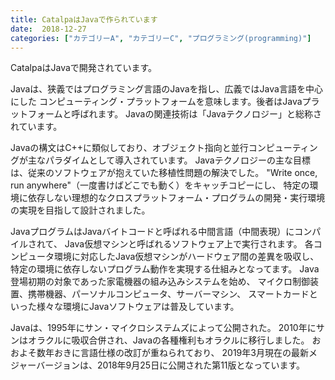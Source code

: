 ```yaml
---
title: CatalpaはJavaで作られています
date:  2018-12-27
categories: ["カテゴリーA", "カテゴリーC", "プログラミング(programming)"]
---
```


CatalpaはJavaで開発されています。

Javaは、狭義ではプログラミング言語のJavaを指し、広義ではJava言語を中心にした
コンピューティング・プラットフォームを意味します。後者はJavaプラットフォームと呼ばれます。
Javaの関連技術は「Javaテクノロジー」と総称されています。

<!--more-->

Javaの構文はC++に類似しており、オブジェクト指向と並行コンピューティングが主なパラダイムとして導入されています。
Javaテクノロジーの主な目標は、従来のソフトウェアが抱えていた移植性問題の解決でした。
"Write once, run anywhere"（一度書けばどこでも動く）をキャッチコピーにし、
特定の環境に依存しない理想的なクロスプラットフォーム・プログラムの開発・実行環境の実現を目指して設計されました。

JavaプログラムはJavaバイトコードと呼ばれる中間言語（中間表現）にコンパイルされて、
Java仮想マシンと呼ばれるソフトウェア上で実行されます。
各コンピュータ環境に対応したJava仮想マシンがハードウェア間の差異を吸収し、
特定の環境に依存しないプログラム動作を実現する仕組みとなってます。
Java登場初期の対象であった家電機器の組み込みシステムを始め、
マイクロ制御装置、携帯機器、パーソナルコンピュータ、サーバーマシン、
スマートカードといった様々な環境にJavaソフトウェアは普及しています。

Javaは、1995年にサン・マイクロシステムズによって公開された。
2010年にサンはオラクルに吸収合併され、Javaの各種権利もオラクルに移行しました。
おおよそ数年おきに言語仕様の改訂が重ねられており、
2019年3月現在の最新メジャーバージョンは、2018年9月25日に公開された第11版となっています。
